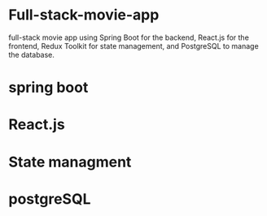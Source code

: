 # Full-stack-movie-app
full-stack movie app using Spring Boot for the backend, React.js for the frontend, Redux Toolkit for state management, and PostgreSQL to manage the database.
# spring boot
# React.js
# State managment
# postgreSQL
